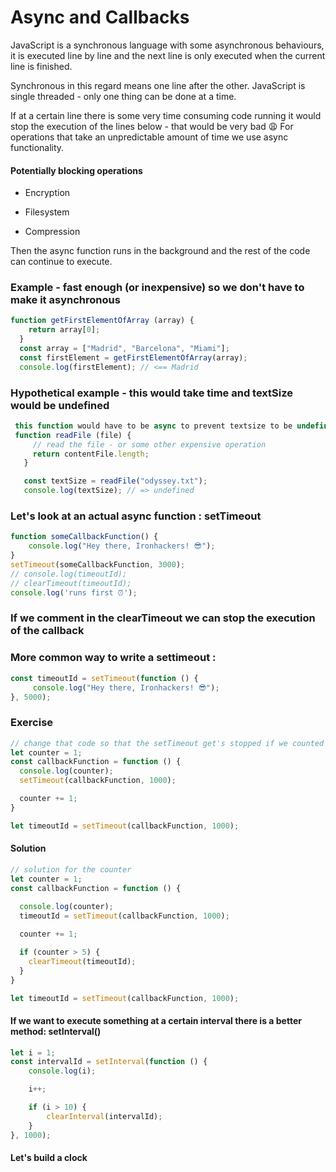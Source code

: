 # Async and Callbacks

JavaScript is a synchronous language with some asynchronous behaviours, it is executed line by line and the next line is only executed when the current line is finished.

Synchronous in this regard means one line after the other.
JavaScript is single threaded - only one thing can be done at a time.

If at a certain line there is some very time consuming code running it would stop the execution of the lines below - that would be very bad 😩
For operations that take an unpredictable amount of time we use async functionality.

#### Potentially blocking operations

* Encryption 

* Filesystem 

* Compression

Then the async function runs in the background and the rest of the code can continue to execute. 

### Example - fast enough (or inexpensive) so we don't have to make it asynchronous
```js
function getFirstElementOfArray (array) {
    return array[0];
  }
  const array = ["Madrid", "Barcelona", "Miami"];
  const firstElement = getFirstElementOfArray(array);
  console.log(firstElement); // <== Madrid
```


### Hypothetical example - this would take time and textSize would be undefined

```js
 this function would have to be async to prevent textsize to be undefined
 function readFile (file) {
     // read the file - or some other expensive operation
     return contentFile.length;
   }

   const textSize = readFile("odyssey.txt");
   console.log(textSize); // => undefined
```

### Let's look at an actual async function : setTimeout

```js
function someCallbackFunction() {
    console.log("Hey there, Ironhackers! 😎");
}
setTimeout(someCallbackFunction, 3000);
// console.log(timeoutId);
// clearTimeout(timeoutId);
console.log('runs first ⏰');
```

### If we comment in the clearTimeout we can stop the execution of the callback

### More common way to write a settimeout : 

```js
const timeoutId = setTimeout(function () {
     console.log("Hey there, Ironhackers! 😎");
}, 5000);
```

### Exercise 

```js
// change that code so that the setTimeout get's stopped if we counted to 5
let counter = 1;
const callbackFunction = function () {
  console.log(counter);
  setTimeout(callbackFunction, 1000);

  counter += 1;
}

let timeoutId = setTimeout(callbackFunction, 1000);
```

#### Solution
```js
// solution for the counter
let counter = 1;
const callbackFunction = function () {
  
  console.log(counter);
  timeoutId = setTimeout(callbackFunction, 1000);

  counter += 1;

  if (counter > 5) {
    clearTimeout(timeoutId);
  }
}

let timeoutId = setTimeout(callbackFunction, 1000);
```

#### If we want to execute something at a certain interval there is a better method: setInterval()

```js
let i = 1;
const intervalId = setInterval(function () {
    console.log(i);

    i++;

    if (i > 10) {
        clearInterval(intervalId);
    }
}, 1000);
```

#### Let's build a clock
